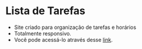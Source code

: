 # Lista de Tarefas
- Site criado para organização de tarefas e horários
- Totalmente responsivo.
- Você pode acessá-lo através desse [link](https://franciscofeo.github.io/Lista-de-Tarefas/).
